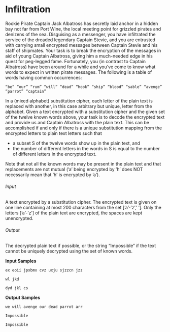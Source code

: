 
# Infiltration

Rookie Pirate Captain Jack Albatross has secretly laid anchor in a hidden bay not far from Port Wine, the local meeting point for grizzled pirates and denizens of the sea. Disguising as a messenger, you have infiltrated the service of the dreaded legendary Captain Stevie, and you are entrusted with carrying small encrypted messages between Captain Stevie and his staff of shipmates. Your task is to break the encryption of the messages in aid of young Captain Albatross, giving him a much-needed edge in his quest for peg-legged fame. Fortunately, you (in contrast to Captain Albatross) have been around for a while and you’ve come to know what words to expect in written pirate messages. The following is a table of words having common occurrences:  

```
“be” “our” “rum” “will” “dead” “hook” “ship” “blood” “sable” “avenge” “parrot” “captain”
```

In a (mixed alphabet) substitution cipher, each letter of the plain text is replaced with another, in this case arbitrary but unique, letter from the alphabet. Given a text encrypted with a substitution cipher and the given set of the twelve known words above, your task is to decode the encrypted text and provide us and Captain Albatross with the plain text. This can be accomplished if and only if there is a unique substitution mapping from the encrypted letters to plain text letters such that  

- a subset S of the twelve words show up in the plain text, and
- the number of different letters in the words in S is equal to the number of different letters in the encrypted text.

Note that not all the known words may be present in the plain text and that replacements are not mutual (’a’ being encrypted by ’h’ does NOT necessarily mean that ’h’ is encrypted by ’a’).  

###### Input
A text encrypted by a substitution cipher. The encrypted text is given on one line containing at most 200 characters from the set [’a’-’z’,’ ’]. Only the letters [’a’-’z’] of the plain text are encrypted, the spaces are kept unencrypted.  

###### Output
The decrypted plain text if possible, or the string “Impossible” if the text cannot be uniquely decrypted using the set of known words.  

**Input Samples**  

```
ex eoii jpxbmx cvz uxju sjzzcn jzz
```

```
wl jkd
```

```
dyd jkl cs
```
**Output Samples**  
```
we will avenge our dead parrot arr
```

```
Impossible
```

```
Impossible
```